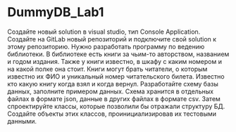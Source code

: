# DummyDB_Lab1
Создайте новый solution в visual studio, тип Console Application. Создайте на GitLab новый репозиторий и подключите свой solution к этому репозиторию.
Нужно разработать программу по ведению библиотеки. В библиотеке есть книги за чьим-то авторством, названием и годом издания. Также у книги известно, в шкафу с каким номером и на какой полке она стоит. Книги могут брать читатели, о которым известно их ФИО и уникальный номер читательского билета. Известно кто какую книгу когда взял и когда вернул.
Разработайте схему базы данных, заполните примером данных. Схема хранится в отдельных файлах в формате json, данные в других файлах в формате csv.
Затем спроектируйте классы, которые позволили бы отражали структуру БД. Создайте объекты этих классов, проинициализировав их тестовыми данными.
